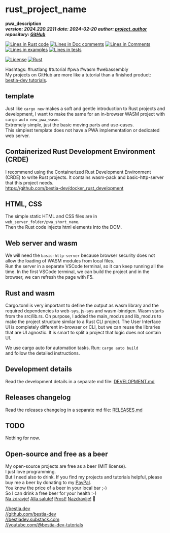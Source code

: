 # rust_project_name

[//]: # (auto_cargo_toml_to_md start)

**pwa_description**  
***version: 2024.220.2211 date: 2024-02-20 author: [project_author](project_homepage) repository: [GitHub](project_repository)***  

[//]: # (auto_cargo_toml_to_md end)

[//]: # (auto_lines_of_code start)
[![Lines in Rust code](https://img.shields.io/badge/Lines_in_Rust-361-green.svg)](https://github.com/bestia-dev/cargo-auto/)
[![Lines in Doc comments](https://img.shields.io/badge/Lines_in_Doc_comments-70-blue.svg)](https://github.com/bestia-dev/cargo-auto/)
[![Lines in Comments](https://img.shields.io/badge/Lines_in_comments-68-purple.svg)](https://github.com/bestia-dev/cargo-auto/)
[![Lines in examples](https://img.shields.io/badge/Lines_in_examples-0-yellow.svg)](https://github.com/bestia-dev/cargo-auto/)
[![Lines in tests](https://img.shields.io/badge/Lines_in_tests-16-orange.svg)](https://github.com/bestia-dev/cargo-auto/)

[//]: # (auto_lines_of_code end)

[![License](https://img.shields.io/badge/license-MIT-blue.svg)](project_repository/blob/master/LICENSE)
[![Rust](project_repository/workflows/RustAction/badge.svg)](project_repository)

Hashtags: #rustlang #tutorial #pwa #wasm #webassembly  
My projects on GitHub are more like a tutorial than a finished product: [bestia-dev tutorials](https://github.com/bestia-dev/tutorials_rust_wasm).

## template

Just like `cargo new` makes a soft and gentle introduction to Rust projects and development, I want to make the same for an in-browser WASM project with `cargo auto new_pwa_wasm`.  
Extremely simple, just the basic moving parts and use-cases.  
This simplest template does not have a PWA implementation or dedicated web server.

## Containerized Rust Development Environment (CRDE)

I recommend using the Containerized Rust Development Environment (CRDE) to write Rust projects. It contains wasm-pack and basic-http-server that this project needs.  
<https://github.com/bestia-dev/docker_rust_development>  

## HTML, CSS

The simple static HTML and CSS files are in `web_server_folder/pwa_short_name`.  
Then the Rust code injects html elements into the DOM.  

## Web server and wasm

We will need the `basic-http-server` because browser security does not allow the loading of WASM modules from local files.  
Run the server in a separate VSCode terminal, so it can keep running all the time. In the first VSCode terminal, we can build the project and in the browser, we can refresh the page with F5.  

## Rust and wasm

Cargo.toml is very important to define the output as wasm library and the required dependencies to web-sys, js-sys and wasm-bindgen.
Wasm starts from the src/lib.rs. On purpose, I added the main_mod.rs and lib_mod.rs to make the project structure similar to a Rust CLI project. The User Interface UI is completely different in-browser or CLI, but we can reuse the libraries that are UI agnostic.  It is smart to split a project that logic does not contain UI.

We use cargo auto for automation tasks. Run:
`cargo auto build`  
and follow the detailed instructions.

## Development details

Read the development details in a separate md file:
[DEVELOPMENT.md](DEVELOPMENT.md)

## Releases changelog

Read the releases changelog in a separate md file:
[RELEASES.md](RELEASES.md)

## TODO

Nothing for now.

## Open-source and free as a beer

My open-source projects are free as a beer (MIT license).  
I just love programming.  
But I need also to drink. If you find my projects and tutorials helpful, please buy me a beer by donating to my [PayPal](https://paypal.me/LucianoBestia).  
You know the price of a beer in your local bar ;-)  
So I can drink a free beer for your health :-)  
[Na zdravje!](https://translate.google.com/?hl=en&sl=sl&tl=en&text=Na%20zdravje&op=translate) [Alla salute!](https://dictionary.cambridge.org/dictionary/italian-english/alla-salute) [Prost!](https://dictionary.cambridge.org/dictionary/german-english/prost) [Nazdravlje!](https://matadornetwork.com/nights/how-to-say-cheers-in-50-languages/) 🍻

[//bestia.dev](https://bestia.dev)  
[//github.com/bestia-dev](https://github.com/bestia-dev)  
[//bestiadev.substack.com](https://bestiadev.substack.com)  
[//youtube.com/@bestia-dev-tutorials](https://youtube.com/@bestia-dev-tutorials)  
